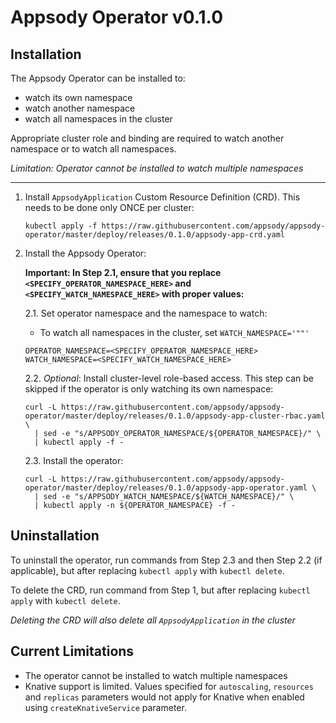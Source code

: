 # Appsody Operator v0.1.0

## Installation

The Appsody Operator can be installed to:

- watch its own namespace
- watch another namespace
- watch all namespaces in the cluster

Appropriate cluster role and binding are required to watch another namespace or to watch all namespaces.

_Limitation: Operator cannot be installed to watch multiple namespaces_

---

1. Install `AppsodyApplication` Custom Resource Definition (CRD). This needs to be done only ONCE per cluster:

    ```console
    kubectl apply -f https://raw.githubusercontent.com/appsody/appsody-operator/master/deploy/releases/0.1.0/appsody-app-crd.yaml
    ```

2. Install the Appsody Operator:

    **Important: In Step 2.1, ensure that you replace  `<SPECIFY_OPERATOR_NAMESPACE_HERE>` and `<SPECIFY_WATCH_NAMESPACE_HERE>` with proper values:**

    2.1. Set operator namespace and the namespace to watch:

    - To watch all namespaces in the cluster, set `WATCH_NAMESPACE='""'`

    ```console
    OPERATOR_NAMESPACE=<SPECIFY_OPERATOR_NAMESPACE_HERE>
    WATCH_NAMESPACE=<SPECIFY_WATCH_NAMESPACE_HERE>
    ```

    2.2. _Optional_: Install cluster-level role-based access. This step can be skipped if the operator is only watching its own namespace:

    ```console
    curl -L https://raw.githubusercontent.com/appsody/appsody-operator/master/deploy/releases/0.1.0/appsody-app-cluster-rbac.yaml \
      | sed -e "s/APPSODY_OPERATOR_NAMESPACE/${OPERATOR_NAMESPACE}/" \
      | kubectl apply -f -
    ```

    2.3. Install the operator:

    ```console
    curl -L https://raw.githubusercontent.com/appsody/appsody-operator/master/deploy/releases/0.1.0/appsody-app-operator.yaml \
      | sed -e "s/APPSODY_WATCH_NAMESPACE/${WATCH_NAMESPACE}/" \
      | kubectl apply -n ${OPERATOR_NAMESPACE} -f -
    ```

## Uninstallation

To uninstall the operator, run commands from Step 2.3 and then Step 2.2 (if applicable), but after replacing `kubectl apply` with `kubectl delete`.

To delete the CRD, run command from Step 1, but after replacing `kubectl apply` with `kubectl delete`.

_Deleting the CRD will also delete all `AppsodyApplication` in the cluster_

## Current Limitations

- The operator cannot be installed to watch multiple namespaces
- Knative support is limited. Values specified for `autoscaling`, `resources` and `replicas` parameters would not apply for Knative when enabled using `createKnativeService` parameter.